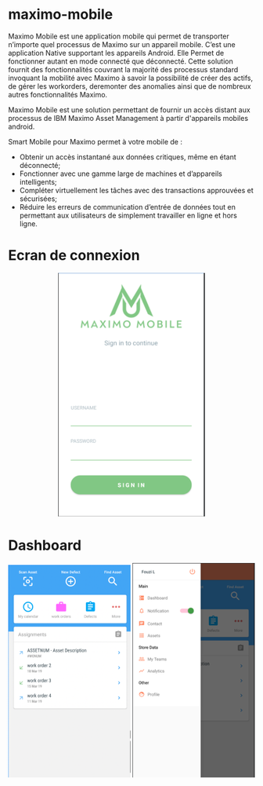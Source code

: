 # maximo-mobile

Maximo Mobile est une application mobile qui permet de transporter n’importe quel processus de Maximo sur un appareil mobile. C’est une application Native supportant les appareils Android. Elle Permet de fonctionner autant en mode connecté que déconnecté. Cette solution fournit des fonctionnalités couvrant la majorité des processus standard invoquant la mobilité avec Maximo à savoir la possibilité de créer des actifs, de gérer les workorders, deremonter des anomalies ainsi que de nombreux autres fonctionnalités Maximo.

Maximo Mobile est une solution permettant de fournir un accès distant aux processus de IBM Maximo Asset Management à partir d'appareils mobiles android.

Smart Mobile pour Maximo permet à votre mobile de :
- Obtenir un accès instantané aux données critiques, même en étant déconnecté;
- Fonctionner avec une gamme large de machines et d’appareils intelligents;
- Compléter virtuellement les tâches avec des transactions approuvées et sécurisées;
- Réduire les erreurs de communication d’entrée de données tout en permettant aux utilisateurs de simplement travailler en ligne et hors ligne.


# Ecran de connexion 

<p align="center">
   <img src="https://github.com/lamkadmi/maximo-mobile-demo/blob/main/screenshots/Capture%20d%E2%80%99e%CC%81cran%202022-04-23%20a%CC%80%2019.56.24.png" width="300"/>
</p>

# Dashboard

<p align="center">
  <img src="https://github.com/lamkadmi/maximo-mobile-demo/blob/main/screenshots/Capture%20d%E2%80%99%C3%A9cran%202022-03-28%20%C3%A0%2019.54.24.png" width="250"/>
  <img src="https://github.com/lamkadmi/maximo-mobile-demo/blob/main/screenshots/Capture%20d%E2%80%99%C3%A9cran%202022-03-28%20%C3%A0%2019.54.45.png" width="250"/>
</p>
